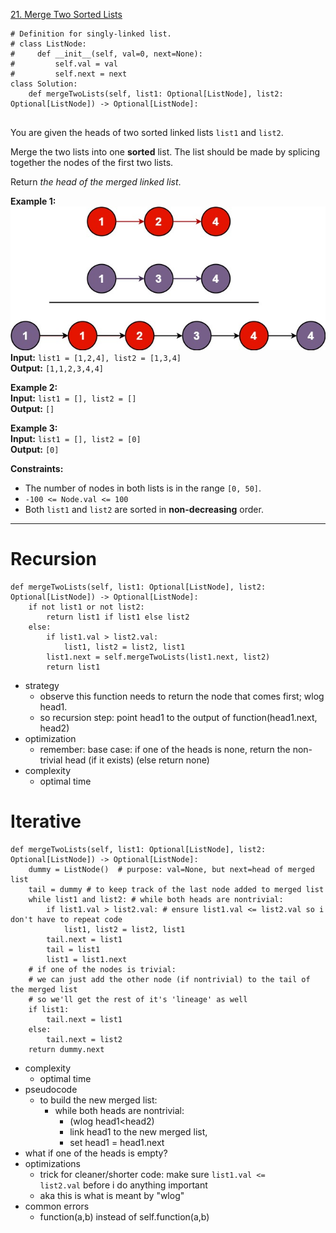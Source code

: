 [21. Merge Two Sorted Lists](https://leetcode.com/problems/merge-two-sorted-lists/)

```
# Definition for singly-linked list.
# class ListNode:
#     def __init__(self, val=0, next=None):
#         self.val = val
#         self.next = next
class Solution:
    def mergeTwoLists(self, list1: Optional[ListNode], list2: Optional[ListNode]) -> Optional[ListNode]:
        
```

You are given the heads of two sorted linked lists `list1` and `list2`.

Merge the two lists into one **sorted** list. The list should be made by splicing together the nodes of the first two lists.

Return _the head of the merged linked list_.

**Example 1:**  
![](../!assets/attachments/Pasted%20image%2020240224215320.png)  
**Input:** `list1 = [1,2,4], list2 = [1,3,4]`  
**Output:** `[1,1,2,3,4,4]`  

**Example 2:**  
**Input:** `list1 = [], list2 = []`  
**Output:** `[]`  

**Example 3:**  
**Input:** `list1 = [], list2 = [0]`  
**Output:** `[0]`  

**Constraints:**
- The number of nodes in both lists is in the range `[0, 50]`.
- `-100 <= Node.val <= 100`
- Both `list1` and `list2` are sorted in **non-decreasing** order.

---
# Recursion
```
def mergeTwoLists(self, list1: Optional[ListNode], list2: Optional[ListNode]) -> Optional[ListNode]:
    if not list1 or not list2:
        return list1 if list1 else list2
    else:
        if list1.val > list2.val:
            list1, list2 = list2, list1
        list1.next = self.mergeTwoLists(list1.next, list2)
        return list1
```

- strategy
	- observe this function needs to return the node that comes first; wlog head1.
	- so recursion step: point head1 to the output of function(head1.next, head2)
- optimization
	- remember: base case: if one of the heads is none, return the non-trivial head (if it exists) (else return none)
- complexity
	- optimal time



# Iterative
```
def mergeTwoLists(self, list1: Optional[ListNode], list2: Optional[ListNode]) -> Optional[ListNode]:
    dummy = ListNode()  # purpose: val=None, but next=head of merged list
    tail = dummy # to keep track of the last node added to merged list
    while list1 and list2: # while both heads are nontrivial:
        if list1.val > list2.val: # ensure list1.val <= list2.val so i don't have to repeat code
            list1, list2 = list2, list1
        tail.next = list1
        tail = list1
        list1 = list1.next
    # if one of the nodes is trivial:
    # we can just add the other node (if nontrivial) to the tail of the merged list
    # so we'll get the rest of it's 'lineage' as well
    if list1:
        tail.next = list1
    else:
        tail.next = list2
    return dummy.next
```

- complexity
	- optimal time
- pseudocode
	- to build the new merged list:
		- while both heads are nontrivial:
			- (wlog head1<head2)
			- link head1 to the new merged list,
			- set head1 = head1.next
- what if one of the heads is empty?
- optimizations
	- trick for cleaner/shorter code: make sure `list1.val <= list2.val` before i do anything important
	- aka this is what is meant by "wlog"
- common errors
	- function(a,b) instead of self.function(a,b)

